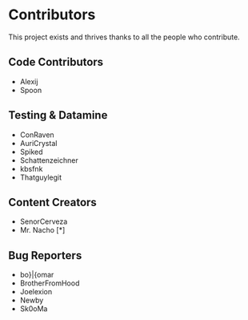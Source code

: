 # Contributors

This project exists and thrives thanks to all the people who contribute.

## Code Contributors

- Alexij
- Spoon

## Testing & Datamine

- ConRaven
- AuriCrystal
- Spiked
- Schattenzeichner
- kbsfnk
- Thatguylegit

## Content Creators

- SenorCerveza
- Mr. Nacho [*]

## Bug Reporters

- bo}|{omar
- BrotherFromHood
- Joelexion
- Newby
- Sk0oMa
